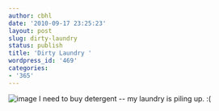 ```yaml
---
author: cbhl
date: '2010-09-17 23:25:23'
layout: post
slug: dirty-laundry
status: publish
title: 'Dirty Laundry '
wordpress_id: '469'
categories:
- '365'
---
```


![image](http://blog.azuresky.ca/blog/wp-content/uploads/2010/09/wpid-IMG_20100917_003223.jpg)
I need to buy detergent -- my laundry is piling up. :(
